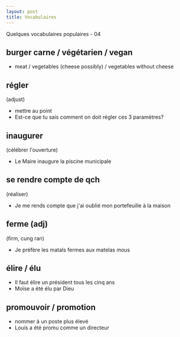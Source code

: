```yaml
---
layout: post
title: Vocabulaires
---
```


Quelques vocabulaires populaires - 04

## burger carne / végétarien / vegan

- meat / vegetables (cheese possibly) / vegetables without cheese

## régler

(adjust)

- mettre au point
- Est-ce que tu sais comment on doit régler ces 3 paramètres?

## inaugurer

(célébrer l'ouverture)

- Le Maire inaugure la piscine municipale

## se rendre compte de qch

(réaliser)

- Je me rends compte que j'ai oublié mon portefeuille à la maison

## ferme (adj)

(firm, cung ran)

- Je préfère les matals fermes aux matelas mous

## élire / élu

- Il faut élire un président tous les cinq ans
- Moïse a été élu par Dieu

## promouvoir / promotion

- nommer à un poste plus élevé
- Louis a été promu comme un directeur